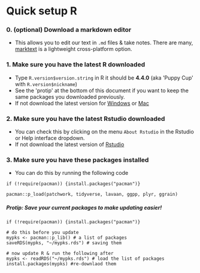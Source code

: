 # Quick setup R

### 0. (optional) Download a markdown editor

- This allows you to edit our text in `.md` files & take notes. There are many, [marktext](!https://www.marktext.cc/) is a lightweight cross-platform option.
  
  

### 1. Make sure you have the latest R downloaded

- Type `R.version$version.string` in R it should be **4.4.0** (aka 'Puppy Cup' with `R.version$nickname`)
- See the 'protip' at the bottom of this document if you want to keep the same packages you downloaded previously.
- If not download the latest version for [Windows](https://cran.r-project.org/bin/windows/base/R-4.3.2-win.exe) or [Mac](https://cran.r-project.org/bin/macosx/)

### 2. Make sure you have the latest Rstudio downloaded

- You can check this by clicking on the menu `About Rstudio` in the Rstudio or Help interface dropdown.
- If not download the latest version of [Rstudio](https://posit.co/download/rstudio-desktop/)

### 3. Make sure you have these packages installed

- You can do this by running the following code 

```
if (!require(pacman)) {install.packages("pacman")}

pacman::p_load(patchwork, tidyverse, lavaan, ggpp, plyr, ggrain)
```

##### Protip: Save your current packages to make updating easier!

```
if (!require(pacman)) {install.packages("pacman")}

# do this before you update
mypks <- pacman::p_lib() # a list of packages
saveRDS(mypks, "~/mypks.rds") # saving them

# now update R & run the following after
mypks <- readRDS("~/mypks.rds") # load the list of packages
install.packages(mypks) #re-downlaod them
```
